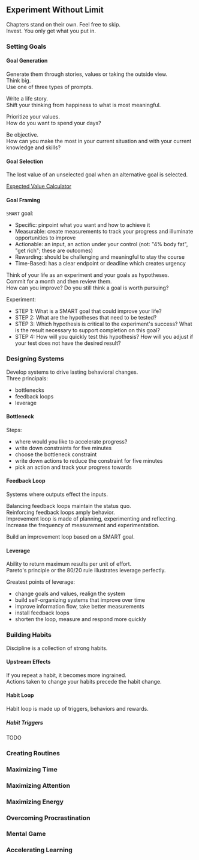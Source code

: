 ## Experiment Without Limit

Chapters stand on their own. Feel free to skip.  
Invest. You only get what you put in.  

### Setting Goals

#### Goal Generation

Generate them through stories, values or taking the outside view.  
Think big.  
Use one of three types of prompts.  

Write a life story.  
Shift your thinking from happiness to what is most meaningful.  

Prioritize your values.  
How do you want to spend your days?  

Be objective.  
How can you make the most in your current situation and with your current knowledge and skills?  

#### Goal Selection

The lost value of an unselected goal when an alternative goal is selected.  

[Expected Value Calculator](https://docs.google.com/spreadsheets/d/1Lou-ujL8SBvkxqnpiXhnVGEPnHp3bk_Iw1CDrLOXjzU)  

#### Goal Framing

`SMART` goal:
* Specific: pinpoint what you want and how to achieve it
* Measurable: create measurements to track your progress and illuminate opportunities to improve
* Actionable: an input, an action under your control (not: "4% body fat", "get rich"; these are outcomes)
* Rewarding: should be challenging and meaningful to stay the course
* Time-Based: has a clear endpoint or deadline which creates urgency

Think of your life as an experiment and your goals as hypotheses.  
Commit for a month and then review them.  
How can you improve? Do you still think a goal is worth pursuing?  

Experiment:
* STEP 1: What is a SMART goal that could improve your life?
* STEP 2: What are the hypotheses that need to be tested?
* STEP 3: Which hypothesis is critical to the experiment's success? What is the result necessary to support completion on this goal?
* STEP 4: How will you quickly test this hypothesis? How will you adjust if your test does not have the desired result?

### Designing Systems

Develop systems to drive lasting behavioral changes.  
Three principals:
* bottlenecks
* feedback loops
* leverage

#### Bottleneck

Steps:
* where would you like to accelerate progress?
* write down constraints for five minutes
* choose the bottleneck constraint
* write down actions to reduce the constraint for five minutes
* pick an action and track your progress towards

#### Feedback Loop

Systems where outputs effect the inputs.  

Balancing feedback loops maintain the status quo.  
Reinforcing feedback loops amply behavior.  
Improvement loop is made of planning, experimenting and reflecting.  
Increase the frequency of measurement and experimentation.  

Build an improvement loop based on a SMART goal.  

#### Leverage

Ability to return maximum results per unit of effort.  
Pareto's principle or the 80/20 rule illustrates leverage perfectly.  

Greatest points of leverage:
* change goals and values, realign the system
* build self-organizing systems that improve over time
* improve information flow, take better measurements
* install feedback loops
* shorten the loop, measure and respond more quickly

### Building Habits

Discipline is a collection of strong habits.  

#### Upstream Effects

If you repeat a habit, it becomes more ingrained.  
Actions taken to change your habits precede the habit change.  

#### Habit Loop

Habit loop is made up of triggers, behaviors and rewards.  

##### Habit Triggers

TODO

### Creating Routines
### Maximizing Time
### Maximizing Attention
### Maximizing Energy
### Overcoming Procrastination
### Mental Game
### Accelerating Learning
